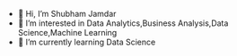 - 👋 Hi, I’m Shubham Jamdar
- 👀 I’m interested in Data Analytics,Business Analysis,Data Science,Machine Learning
- 🌱 I’m currently learning Data Science



<!---
Shubham261299/Shubham261299 is a ✨ special ✨ repository because its `README.md` (this file) appears on your GitHub profile.
You can click the Preview link to take a look at your changes.
--->
